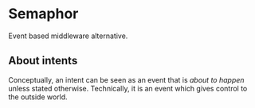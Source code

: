 # Semaphor
Event based middleware alternative.

## About intents
Conceptually, an intent can be seen as an event that is _about to happen_ unless stated otherwise. Technically, it is an event which gives control to the outside world. 


